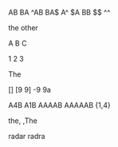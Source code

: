 AB
BA
^AB
BA$
A^
$A
BB
$$
^^

the
other

A
B
C

1
2
3

The

[]
[9
9]
-9
9a

A4B
A1B
AAAAB
AAAAAB
{1,4}


the,
,The

radar
radra
